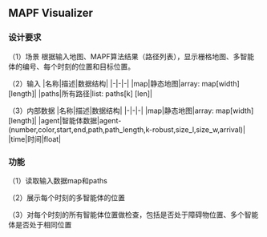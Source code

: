 ## MAPF Visualizer

### 设计要求
（1）场景
  根据输入地图、MAPF算法结果（路径列表），显示栅格地图、多智能体的编号、每个时刻的位置和目标位置。

（2）输入
|名称|描述|数据结构|
|-|-|-|
|map|静态地图|array: map[width] [length]|
|paths|所有路径|list: paths[k] [len]|

（3）内部数据
|名称|描述|数据结构|
|-|-|-|
|map|静态地图|array: map[width] [length]|
|agent|智能体数据|agent-(number,color,start,end,path,path_length,k-robust,size_l,size_w,arrival)|
|time|时间|float|

### 功能
（1）读取输入数据map和paths

（2）展示每个时刻的多智能体的位置

（3）对每个时刻的所有智能体位置做检查，包括是否处于障碍物位置、多个智能体是否处于相同位置

### 



